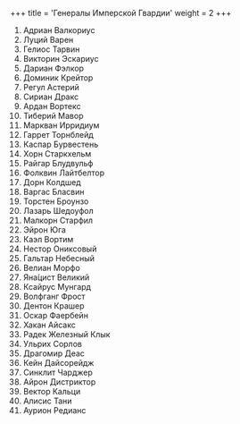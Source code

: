 +++
title = 'Генералы Имперской Гвардии'
weight = 2
+++

1. Адриан Валкориус
2. Луций Варен
3. Гелиос Тарвин
4. Викторин Эскариус
5. Дариан Фэлкор
6. Доминик Крейтор
7. Регул Астерий
8. Сириан Дракс
9. Ардан Вортекс
10. Тиберий Мавор
11. Маркван Ирридиум
12. Гаррет Торнблейд
13. Каспар Бурвестень
14. Хорн Старкхельм
15. Райгар Блудвульф
16. Фолквин Лайтбелтор
17. Дорн Колдшед
18. Варгас Бласвин
19. Торстен Броунзо
20. Лазарь Шедоуфол
21. Малкорн Старфил
22. Эйрон Юга
23. Каэл Вортим
24. Нестор Ониксовый
25. Гальтар Небесный
26. Велиан Морфо
27. Яна́цист Великий
28. Ксайрус Мунгард
29. Волфганг Фрост
30. Дентон Крашер
31. Оскар Фаербейн
32. Хакан Айсакс
33. Радек Железный Клык
34. Ульрих Сорлов
35. Драгомир Деас
36. Кейн Дайсорейдж
37. Синклит Чарджер
38. Айрон Дистриктор
39. Вектор Кальци
40. Алисис Тани
41. Аурион Редианс
